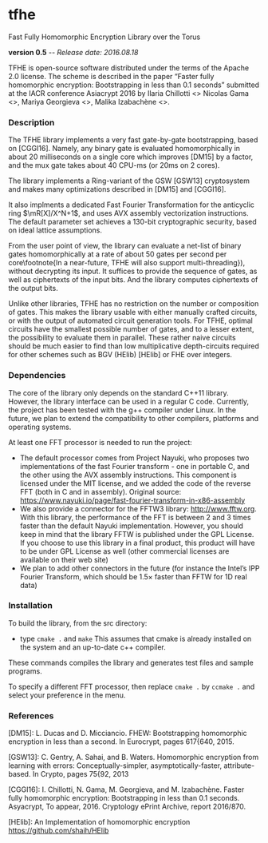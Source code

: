 # tfhe
Fast Fully Homomorphic Encryption Library over the Torus

**version 0.5** -- *Release date: 2016.08.18*

TFHE is open-source software distributed under the terms of the Apache 2.0 license. 
The scheme is described in the paper “Faster fully homomorphic encryption: Bootstrapping in less than 0.1 seconds” submitted at the IACR conference Asiacrypt 2016 by Ilaria Chillotti <> 
Nicolas Gama <>, Mariya Georgieva <>, Malika Izabachène <>.




### Description 

The TFHE library implements a very fast gate-by-gate bootstrapping, based on [CGGI16]. Namely, any binary 
gate is evaluated homomorphically in about 20 milliseconds on a single
core which improves [DM15] by a factor, and the mux gate takes about 40 CPU-ms (or 20ms on 2 cores). 

The library implements a Ring-variant of the GSW [GSW13]
cryptosystem and makes many optimizations described in [DM15] and [CGGI16]. 

It also implments a dedicated Fast Fourier
Transformation for the anticyclic ring $\mR[X]/X^N+1$, and uses AVX assembly vectorization instructions. The default parameter set achieves a 130-bit cryptographic security, based on ideal lattice assumptions.

From the user point of view, the library can evaluate a net-list of binary gates homomorphically at a rate of about 50 gates per second per core\footnote{In a near-future, TFHE will also support
multi-threading}), without decrypting its input. It suffices to provide the sequence of gates, as well as ciphertexts of the input bits. And the
library computes ciphertexts of the output bits.

Unlike other libraries, TFHE has no restriction on the number or composition of gates. This makes the library usable with either
manually crafted circuits, or with the output of automated circuit generation tools. For TFHE, optimal circuits have the smallest possible number of gates, 
and to a lesser extent, the possibility to evaluate them in parallel. These rather naive circuits should be much easier to find than low multiplicative depth-circuits 
required for other schemes such as BGV (HElib) [HElib] or FHE over integers.



### Dependencies 


The core of the library only depends on the standard C++11 library. However, the library interface can be used in a regular C code. 
Currently, the project has been tested with the g++ compiler under Linux. In the future, we plan to extend the compatibility to other compilers, platforms and operating systems.

At least one FFT processor is needed to run the project:

* The default processor comes from Project Nayuki, who proposes two implementations of the fast Fourier transform - one in portable C, and the other using the AVX assembly instructions.
This component is licensed under the MIT license, and we added the code of the reverse FFT (both in C and in assembly). Original source: https://www.nayuki.io/page/fast-fourier-transform-in-x86-assembly
* We also provide a connector for the FFTW3 library: http://www.fftw.org. With this library, the performance of the FFT is between 2 and 3 times faster than the default Nayuki implementation. However, you should keep in mind that the library FFTW is published under the GPL License. If you choose to use this library in a final product, this product will have to be under GPL License as well (other commercial licenses are available on their web site)
* We plan to add other connectors in the future (for instance the Intel’s IPP Fourier Transform, which should be 1.5× faster than FFTW for 1D real data)


### Installation

To build the library, from the src directory:
* type ```cmake .``` and ```make```
This assumes that cmake is already installed on the system and an
up-to-date c++ compiler.

These commands compiles the library and generates test files and sample
programs.

To specify a different FFT processor, then replace ```cmake .``` by ```ccmake .``` and select your preference in the menu.


### References

[DM15]:   L. Ducas and D. Micciancio.  FHEW: Bootstrapping homomorphic encryption in less than a second.  In Eurocrypt, pages 617{640, 2015.

[GSW13]:  C. Gentry, A. Sahai, and B. Waters. Homomorphic encryption from learning with errors:  Conceptually-simpler,  asymptotically-faster,  attribute-based. In Crypto, pages 75{92, 2013

[CGGI16]: I. Chillotti, N. Gama, M. Georgieva, and M. Izabachène. Faster fully homomorphic encryption: Bootstrapping in less than 0.1 seconds. Asyacrypt, To appear, 2016. Cryptology ePrint Archive, report 2016/870.

[HElib]: An Implementation of homomorphic encryption https://github.com/shaih/HElib











